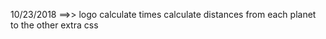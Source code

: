 10/23/2018 ==>>
    logo
    calculate times
    calculate distances from each planet to the other
    extra css
   

    
